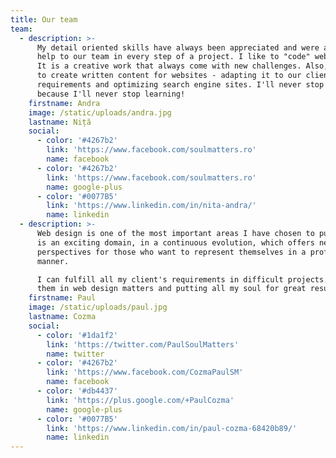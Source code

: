```yaml
---
title: Our team
team:
  - description: >-
      My detail oriented skills have always been appreciated and were a great
      help to our team in every step of a project. I like to "code" web pages.
      It is a creative work that always come with new challenges. Also, I like
      to create written content for websites - adapting it to our client's
      requirements and optimizing search engine sites. I'll never stop earning
      because I'll never stop learning!
    firstname: Andra
    image: /static/uploads/andra.jpg
    lastname: Niță
    social:
      - color: '#4267b2'
        link: 'https://www.facebook.com/soulmatters.ro'
        name: facebook
      - color: '#4267b2'
        link: 'https://www.facebook.com/soulmatters.ro'
        name: google-plus
      - color: '#0077B5'
        link: 'https://www.linkedin.com/in/nita-andra/'
        name: linkedin
  - description: >-
      Web design is one of the most important areas I have chosen to pursue. It
      is an exciting domain, in a continuous evolution, which offers new
      perspectives for those who want to represent themselves in a professional
      manner.

      I can fulfill all my client's requirements in difficult projects. I help
      them in web design matters and putting all my soul for great results.
    firstname: Paul
    image: /static/uploads/paul.jpg
    lastname: Cozma
    social:
      - color: '#1da1f2'
        link: 'https://twitter.com/PaulSoulMatters'
        name: twitter
      - color: '#4267b2'
        link: 'https://www.facebook.com/CozmaPaulSM'
        name: facebook
      - color: '#db4437'
        link: 'https://plus.google.com/+PaulCozma'
        name: google-plus
      - color: '#0077B5'
        link: 'https://www.linkedin.com/in/paul-cozma-68420b89/'
        name: linkedin
---
```


